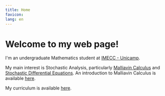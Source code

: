 ```yaml
---
title: Home
favicon: 
lang: en
---
```


# Welcome to my web page! 

I'm an undergraduate Mathematics student at [IMECC - Unicamp](https://www.ime.unicamp.br/).

My main interest is Stochastic Analysis, particularly [Malliavin Calculus](https://github.com/adairneto/Malliavin-Calculus) and [Stochastic Differential Equations](https://github.com/adairneto/Stochastic-Differential-Equations/). An introduction to Malliavin Calculus is available [here](https://github.com/adairneto/Malliavin-Calculus/blob/main/seminario.pdf). 

My curriculum is available [here](https://github.com/adairneto/CV/blob/main/CV.pdf).
